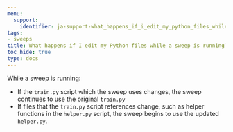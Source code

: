 ```yaml
---
menu:
  support:
    identifier: ja-support-what_happens_if_i_edit_my_python_files_while_a_sweep_is_running
tags:
- sweeps
title: What happens if I edit my Python files while a sweep is running?
toc_hide: true
type: docs
---
```


While a sweep is running:
- If the `train.py` script which the sweep uses changes, the sweep continues to use the original `train.py`
- If files that the `train.py` script references change, such as helper functions in the `helper.py` script, the sweep begins to use the updated `helper.py`.